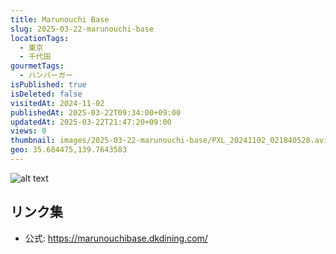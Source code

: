 ```yaml
---
title: Marunouchi Base
slug: 2025-03-22-marunouchi-base
locationTags:
  - 東京
  - 千代田
gourmetTags:
  - ハンバーガー
isPublished: true
isDeleted: false
visitedAt: 2024-11-02
publishedAt: 2025-03-22T09:34:00+09:00
updatedAt: 2025-03-22T21:47:20+09:00
views: 0
thumbnail: images/2025-03-22-marunouchi-base/PXL_20241102_021840528.avif
geo: 35.684475,139.7643583
---
```


![alt text](images/2025-03-22-marunouchi-base/PXL_20241102_021840528.avif)

## リンク集
- 公式: https://marunouchibase.dkdining.com/
